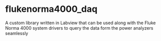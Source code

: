 # flukenorma4000_daq
A custom library written in Labview that can be used along with the Fluke Norma 4000 system drivers to query the data form the power analyzers seamlessly
